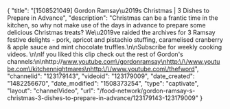 {
    "title": "[1508521049] Gordon Ramsay\u2019s Christmas | 3 Dishes to Prepare in Advance",
    "description": "Christmas can be a frantic time in the kitchen, so why not make use of the days in advance to prepare some delicious Christmas treats? We\u2019ve raided the archives for 3 Ramsay festive delights - pork, apricot and pistachio stuffing, caramelised cranberry & apple sauce and mint chocolate truffles.\n\nSubscribe for weekly cooking videos. \n\nIf you liked this clip check out the rest of Gordon's channels:\n\nhttp:\/\/www.youtube.com\/gordonramsay\nhttp:\/\/www.youtube.com\/kitchennightmares\nhttp:\/\/www.youtube.com\/thefword",
    "channelid": "123179143",
    "videoid": "123179009",
    "date_created": "1482256670",
    "date_modified": "1508373254",
    "type": "captivate",
    "layout": "channelVideo",
    "url": "\/food-network\/gordon-ramsay-s-christmas-3-dishes-to-prepare-in-advance\/123179143-123179009"
}